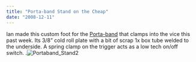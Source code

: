 ```yaml
---
title: "Porta-band Stand on the Cheap"
date: "2008-12-11"
---
```


Ian made this custom foot for the [Porta-band](http://www.milwaukeetool.com/webapp/wcs/stores/servlet/product_27_40028_-1_684434_192206_192137) that clamps into the vice this past week. Its 3/8” cold roll plate with a bit of scrap 1x box tube welded to the underside. A spring clamp on the trigger acts as a low tech on/off switch. .![Portaband_Stand2](images/page1_blog_entry21_1.jpg)
